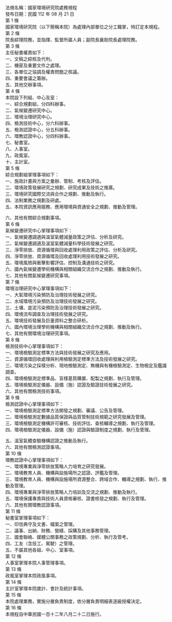 法規名稱：國家環境研究院處務規程  
發布日期：民國 112 年 08 月 21 日  
第 1 條  
國家環境研究院（以下簡稱本院）為處理內部單位之分工職掌，特訂定本規程。  
第 2 條  
院長綜理院務，並指揮、監督所屬人員；副院長襄助院長處理院務。  
第 3 條  
主任秘書權責如下：  
一、文稿之綜核及代判。  
二、機密及重要文件之處理。  
三、各單位之協調及權責問題之核議。  
四、重要會議之籌辦。  
五、其他交辦事項。  
第 4 條  
本院設下列組、中心及室：  
一、綜合規劃組，分四科辦事。  
二、氣候變遷研究中心。  
三、環境治理研究中心。  
四、檢測技術中心，分六科辦事。  
五、檢測認證中心，分五科辦事。  
六、環教認證中心，分四科辦事。  
七、秘書室。  
八、人事室。  
九、政風室。  
十、主計室。  
第 5 條  
綜合規劃組掌理事項如下：  
一、施政計畫與方案之彙辦、管制、考核及評估。  
二、環境政策發展研究之規劃、研究成果及技術之推廣。  
三、環境研究國際交流與合作之規劃、推動及執行。  
四、法制業務之規劃及研處。  
五、本院資訊應用服務、應用環境與資通安全之規劃、推動及管理。  


六、其他有關綜合規劃事項。  
第 6 條  
氣候變遷研究中心掌理事項如下：  
一、氣候變遷調適與溫室氣體減量政策之評估、分析及研究。  
二、氣候變遷調適及溫室氣體減量科學技術發展之研究。  
三、淨零排放、資源循環與回收處理利用政策之評估、分析及研究。  
四、淨零排放、資源循環及回收處理利用技術發展之研究。  
五、環境風險與衝擊影響評估、控制及溝通技術之研究。  
六、國內氣候變遷學術機構與相關組織交流合作之規劃、推動及執行。  
七、其他有關氣候變遷研究事項。  
第 7 條  
環境治理研究中心掌理事項如下：  
一、大氣環境污染預防及治理技術發展之研究。  
二、水域環境污染預防及治理技術發展之研究。  
三、土壤、底泥污染預防及治理技術發展之研究。  
四、環境流布調查及治理技術發展之研究。  
五、環境技術發展及巨量資料之整合研析。  
六、國內環境治理學術機構與相關組織交流合作之規劃、推動及執行。  
七、其他有關環境治理研究事項。  
第 8 條  
檢測技術中心掌理事項如下：  
一、環境檢驗測定標準方法與技術發展之研究及應用。  
二、資源循環回收處理與利用檢驗測定標準方法及技術發展之研究。  
三、環境污染之採樣分析、現地檢驗測定、無機與有機檢驗測定、生物檢定及鑑識調查。  
四、環境檢驗測定標準品、盲樣基質購置、配製之規劃、執行及管理。  
五、環境檢驗測定儀器、設備（施）認證及驗證技術發展之研究。  
六、其他有關檢測技術事項。  
第 9 條  
檢測認證中心掌理事項如下：  
一、環境檢驗測定標準方法開發之規劃、審議、公告及管理。  
二、環境檢驗測定數據品質保證與品質管制技術規範之研究發展及管理。  
三、環境檢驗測定機構許可審核、技術評估、查核輔導之規劃、執行及管理。  
四、環境檢驗測定儀器、設備（施）認證與驗證制度之規劃、執行及管理。  


五、溫室氣體查驗機構認證之推動及執行。  
六、其他有關檢測認證事項。  
第 10 條  
環教認證中心掌理事項如下：  
一、環境專業與淨零排放策略人力培育之研究發展。  
二、環境教育人員、機構與設施場所之認證、評鑑及管理。  
三、環境教育人員、機構與設施場所資源整合、跨域合作、輔導之規劃、執行、推動及管理。  
四、環境專業與淨零排放策略人力培訓及交流之規劃、推動及執行。  
五、環境保護專責與技術人員資格審核、證書核發之規劃、執行及管理。  
六、其他有關環教認證事項。  
第 11 條  
秘書室掌理事項如下：  
一、印信典守及文書、檔案之管理。  
二、議事、出納、財務、營繕、採購及其他事務管理。  
三、國會聯絡、媒體公關事務之政策規劃、分析、執行及管考。  
四、工友（含技工、駕駛）之管理。  
五、不屬其他各組、中心、室事項。  
第 12 條  
人事室掌理本院人事管理事項。  
第 13 條  
政風室掌理本院政風事項。  
第 14 條  
主計室掌理本院歲計、會計及統計事項。  
第 15 條  
本院處理業務，實施分層負責制度，依分層負責明細表逐級授權決定。  
第 16 條  
本規程自中華民國一百十二年八月二十二日施行。  


